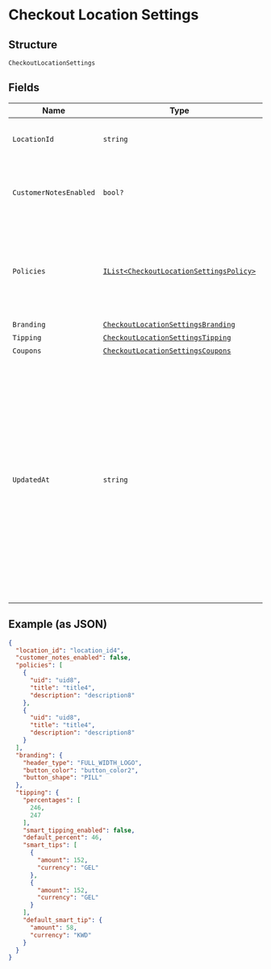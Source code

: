 
# Checkout Location Settings

## Structure

`CheckoutLocationSettings`

## Fields

| Name | Type | Tags | Description |
|  --- | --- | --- | --- |
| `LocationId` | `string` | Optional | The ID of the location that these settings apply to. |
| `CustomerNotesEnabled` | `bool?` | Optional | Indicates whether customers are allowed to leave notes at checkout. |
| `Policies` | [`IList<CheckoutLocationSettingsPolicy>`](../../doc/models/checkout-location-settings-policy.md) | Optional | Policy information is displayed at the bottom of the checkout pages.<br>You can set a maximum of two policies. |
| `Branding` | [`CheckoutLocationSettingsBranding`](../../doc/models/checkout-location-settings-branding.md) | Optional | - |
| `Tipping` | [`CheckoutLocationSettingsTipping`](../../doc/models/checkout-location-settings-tipping.md) | Optional | - |
| `Coupons` | [`CheckoutLocationSettingsCoupons`](../../doc/models/checkout-location-settings-coupons.md) | Optional | - |
| `UpdatedAt` | `string` | Optional | The timestamp when the settings were last updated, in RFC 3339 format.<br>Examples for January 25th, 2020 6:25:34pm Pacific Standard Time:<br>UTC: 2020-01-26T02:25:34Z<br>Pacific Standard Time with UTC offset: 2020-01-25T18:25:34-08:00 |

## Example (as JSON)

```json
{
  "location_id": "location_id4",
  "customer_notes_enabled": false,
  "policies": [
    {
      "uid": "uid8",
      "title": "title4",
      "description": "description8"
    },
    {
      "uid": "uid8",
      "title": "title4",
      "description": "description8"
    }
  ],
  "branding": {
    "header_type": "FULL_WIDTH_LOGO",
    "button_color": "button_color2",
    "button_shape": "PILL"
  },
  "tipping": {
    "percentages": [
      246,
      247
    ],
    "smart_tipping_enabled": false,
    "default_percent": 46,
    "smart_tips": [
      {
        "amount": 152,
        "currency": "GEL"
      },
      {
        "amount": 152,
        "currency": "GEL"
      }
    ],
    "default_smart_tip": {
      "amount": 58,
      "currency": "KWD"
    }
  }
}
```

